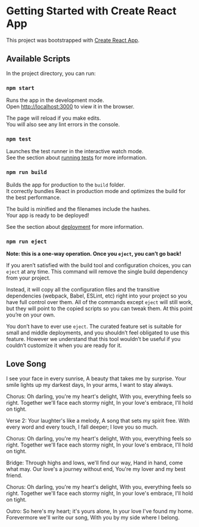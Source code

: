 # Getting Started with Create React App

This project was bootstrapped with [Create React App](https://github.com/facebook/create-react-app).

## Available Scripts

In the project directory, you can run:

### `npm start`

Runs the app in the development mode.\
Open [http://localhost:3000](http://localhost:3000) to view it in the browser.

The page will reload if you make edits.\
You will also see any lint errors in the console.

### `npm test`

Launches the test runner in the interactive watch mode.\
See the section about [running tests](https://facebook.github.io/create-react-app/docs/running-tests) for more information.

### `npm run build`

Builds the app for production to the `build` folder.\
It correctly bundles React in production mode and optimizes the build for the best performance.

The build is minified and the filenames include the hashes.\
Your app is ready to be deployed!

See the section about [deployment](https://facebook.github.io/create-react-app/docs/deployment) for more information.

### `npm run eject`

**Note: this is a one-way operation. Once you `eject`, you can’t go back!**

If you aren’t satisfied with the build tool and configuration choices, you can `eject` at any time. This command will remove the single build dependency from your project.

Instead, it will copy all the configuration files and the transitive dependencies (webpack, Babel, ESLint, etc) right into your project so you have full control over them. All of the commands except `eject` will still work, but they will point to the copied scripts so you can tweak them. At this point you’re on your own.

You don’t have to ever use `eject`. The curated feature set is suitable for small and middle deployments, and you shouldn’t feel obligated to use this feature. However we understand that this tool wouldn’t be useful if you couldn’t customize it when you are ready for it.


## Love Song

I see your face in every sunrise,
A beauty that takes me by surprise.
Your smile lights up my darkest days,
In your arms, I want to stay always.

Chorus:
Oh darling, you're my heart's delight,
With you, everything feels so right.
Together we'll face each stormy night,
In your love's embrace, I'll hold on tight.

Verse 2:
Your laughter's like a melody,
A song that sets my spirit free.
With every word and every touch,
I fall deeper; I love you so much.

Chorus:
Oh darling, you're my heart's delight,
With you, everything feels so right.
Together we'll face each stormy night,
In your love's embrace, I'll hold on tight.

Bridge:
Through highs and lows, we'll find our way,
Hand in hand, come what may.
Our love's a journey without end,
You're my lover and my best friend.

Chorus:
Oh darling, you're my heart's delight,
With you, everything feels so right.
Together we'll face each stormy night,
In your love's embrace, I'll hold on tight.

Outro:
So here's my heart; it's yours alone,
In your love I've found my home.
Forevermore we'll write our song,
With you by my side where I belong.
